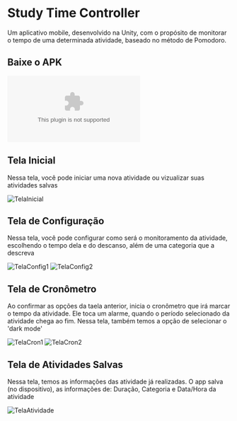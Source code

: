 # Study Time Controller
Um aplicativo mobile, desenvolvido na Unity, com o propósito de monitorar o tempo de uma determinada atividade, baseado no método de Pomodoro.

## Baixe o APK
![Baixe](https://github.com/matheus-novo/assets/blob/master/StudyTimeController.apk)

## Tela Inicial

Nessa tela, você pode iniciar uma nova atividade ou vizualizar suas atividades salvas

![TelaInicial](https://github.com/matheus-novo/assets/blob/master/Captura%20de%20Tela%20(16).png)

## Tela de Configuração

Nessa tela, você pode configurar como será o monitoramento da atividade, escolhendo o tempo dela e do descanso, além de uma categoria que a descreva

![TelaConfig1](https://github.com/matheus-novo/assets/blob/master/Captura%20de%20Tela%20(19).png)
![TelaConfig2](https://github.com/matheus-novo/assets/blob/master/Captura%20de%20Tela%20(20).png)

## Tela de Cronômetro

Ao confirmar as opções da taela anterior, inicia o cronômetro que irá marcar o tempo da atividade. Ele toca um alarme, quando o período selecionado da atividade chega ao fim. Nessa tela, também temos a opção de selecionar o 'dark mode'

![TelaCron1](https://github.com/matheus-novo/assets/blob/master/Captura%20de%20Tela%20(21).png)
![TelaCron2](https://github.com/matheus-novo/assets/blob/master/Captura%20de%20Tela%20(22).png)

## Tela de Atividades Salvas

Nessa tela, temos as informações das atividade já realizadas. O app salva (no dispositivo), as informações de: Duração, Categoria e Data/Hora da atividade

![TelaAtividade](https://github.com/matheus-novo/assets/blob/master/Captura%20de%20Tela%20(23).png)
